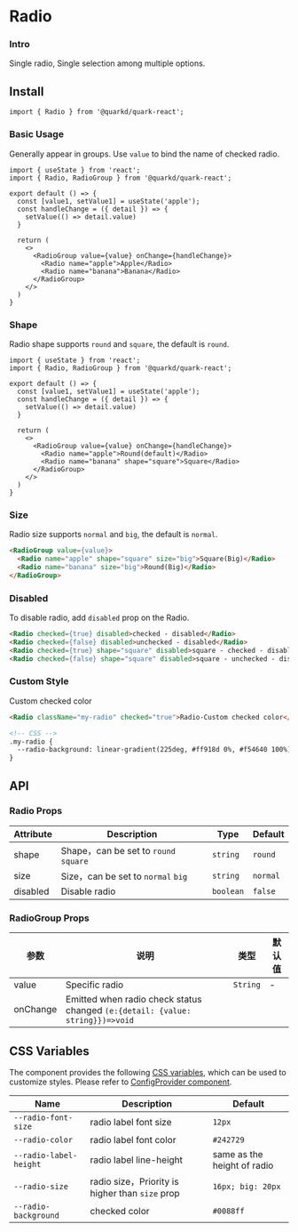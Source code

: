 # Radio

### Intro

Single radio, Single selection among multiple options.

## Install

```tsx
import { Radio } from '@quarkd/quark-react';
```

### Basic Usage
Generally appear in groups. Use `value` to bind the name of checked radio.

```tsx
import { useState } from 'react';
import { Radio, RadioGroup } from '@quarkd/quark-react';

export default () => {
  const [value1, setValue1] = useState('apple');
  const handleChange = ({ detail }) => {
    setValue(() => detail.value)
  }

  return (
    <>
      <RadioGroup value={value} onChange={handleChange}>
        <Radio name="apple">Apple</Radio>
        <Radio name="banana">Banana</Radio>
      </RadioGroup>
    </>
  )
}
```

### Shape
Radio shape supports `round` and `square`, the default is `round`.

```tsx
import { useState } from 'react';
import { Radio, RadioGroup } from '@quarkd/quark-react';

export default () => {
  const [value1, setValue1] = useState('apple');
  const handleChange = ({ detail }) => {
    setValue(() => detail.value)
  }

  return (
    <>
      <RadioGroup value={value} onChange={handleChange}>
        <Radio name="apple">Round(default)</Radio>
        <Radio name="banana" shape="square">Square</Radio>
      </RadioGroup>
    </>
  )
}
```

### Size
Radio size supports `normal` and `big`, the default is `normal`.

```html
<RadioGroup value={value}>
  <Radio name="apple" shape="square" size="big">Square(Big)</Radio>
  <Radio name="banana" size="big">Round(Big)</Radio>
</RadioGroup>
```

### Disabled
To disable radio, add `disabled` prop on the Radio.

```html
<Radio checked={true} disabled>checked - disabled</Radio>
<Radio checked={false} disabled>unchecked - disabled</Radio>
<Radio checked={true} shape="square" disabled>square - checked - disabled</Radio>
<Radio checked={false} shape="square" disabled>square - unchecked - disabled</Radio>
```

### Custom Style
Custom checked color
```html
<Radio className="my-radio" checked="true">Radio-Custom checked color</Radio>

<!-- CSS -->
.my-radio {
  --radio-background: linear-gradient(225deg, #ff918d 0%, #f54640 100%);
}
```


## API

### Radio Props

| Attribute          | Description                              | Type   | Default          |
|--------------|---------------------------------- |--------|----------------|
| shape        | Shape，can be set to `round` `square`     |`string` |`round`          |
| size         | Size，can be set to `normal` `big`  |`string `| `normal`         |
| disabled     | Disable radio                      |`boolean` |`false`         |

### RadioGroup Props

| 参数          | 说明                              | 类型   | 默认值           |
|--------------|---------------------------------- |--------|----------------|
| value        | Specific radio                      |`String` |-                |
| onChange     | Emitted when radio check status changed `(e:{detail: {value: string}})=>void` |

## CSS Variables

The component provides the following [CSS variables](https://developer.mozilla.org/zh-CN/docs/Web/CSS/Using_CSS_custom_properties), which can be used to customize styles. Please refer to [ConfigProvider component](#/zh-CN/guide/theme).


| Name                    | Description                | Default          |
| -----------------------| --------------------| ---------------|
| `--radio-font-size`      | radio label font size         | `12px`          |
| `--radio-color`          | radio label font color         | `#242729 `       |
| `--radio-label-height`   | radio label line-height        | same as the height of radio  |
| `--radio-size`           | radio size，Priority is higher than `size` prop      | `16px; big: 20px` |
| `--radio-background`     | checked color       | `#0088ff`        |